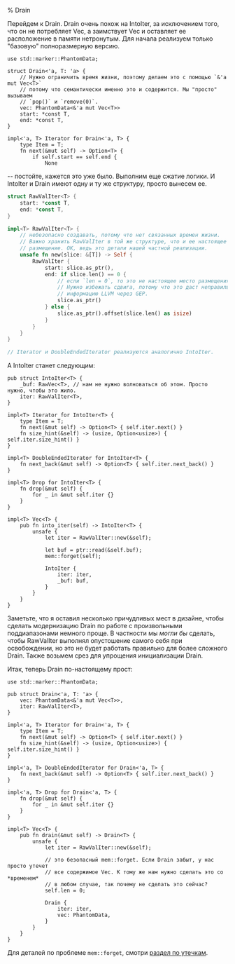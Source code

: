 % Drain

Перейдем к Drain. Drain очень похож на IntoIter, за исключением того, что он не
потребляет Vec, а заимствует Vec и оставляет ее расположение в памяти
нетронутым. Для начала реализуем только "базовую" полноразмерную версию.

```rust,ignore
use std::marker::PhantomData;

struct Drain<'a, T: 'a> {
    // Нужно ограничить время жизни, поэтому делаем это с помощью `&'a mut Vec<T>`
    // потому что семантически именно это и содержится. Мы "просто" вызываем
    // `pop()` и `remove(0)`.
    vec: PhantomData<&'a mut Vec<T>>
    start: *const T,
    end: *const T,
}

impl<'a, T> Iterator for Drain<'a, T> {
    type Item = T;
    fn next(&mut self) -> Option<T> {
        if self.start == self.end {
            None
```

-- постойте, кажется это уже было. Выполним еще сжатие логики. И IntoIter и 
Drain имеют одну и ту же структуру, просто вынесем ее.

```rust
struct RawValIter<T> {
    start: *const T,
    end: *const T,
}

impl<T> RawValIter<T> {
    // небезопасно создавать, потому что нет связанных времен жизни.
    // Важно хранить RawValIter в той же структуре, что и ее настоящее 
    // размещение. OK, ведь это детали нашей частной реализации.
    unsafe fn new(slice: &[T]) -> Self {
        RawValIter {
            start: slice.as_ptr(),
            end: if slice.len() == 0 {
                // если `len = 0`, то это не настоящее место размещения.
                // Нужно избежать сдвига, потому что это даст неправильную
                // информацию LLVM через GEP.
                slice.as_ptr()
            } else {
                slice.as_ptr().offset(slice.len() as isize)
            }
        }
    }
}

// Iterator и DoubleEndedIterator реализуются аналогично IntoIter.
```

А IntoIter станет следующим:

```rust,ignore
pub struct IntoIter<T> {
    _buf: RawVec<T>, // нам не нужно волноваться об этом. Просто нужно, чтобы это жило.
    iter: RawValIter<T>,
}

impl<T> Iterator for IntoIter<T> {
    type Item = T;
    fn next(&mut self) -> Option<T> { self.iter.next() }
    fn size_hint(&self) -> (usize, Option<usize>) { self.iter.size_hint() }
}

impl<T> DoubleEndedIterator for IntoIter<T> {
    fn next_back(&mut self) -> Option<T> { self.iter.next_back() }
}

impl<T> Drop for IntoIter<T> {
    fn drop(&mut self) {
        for _ in &mut self.iter {}
    }
}

impl<T> Vec<T> {
    pub fn into_iter(self) -> IntoIter<T> {
        unsafe {
            let iter = RawValIter::new(&self);

            let buf = ptr::read(&self.buf);
            mem::forget(self);

            IntoIter {
                iter: iter,
                _buf: buf,
            }
        }
    }
}
```

Заметьте, что я оставил несколько причудливых мест в дизайне, чтобы сделать
модернизацию Drain по работе с произвольными поддиапазонами немного проще. В
частности мы *могли бы* сделать, чтобы RawValIter выполнял опустошение самого
себя при освобождении, но это не будет работать правильно для более сложного
Drain. Также возьмем срез для упрощения инициализации Drain.

Итак, теперь Drain по-настоящему прост:

```rust,ignore
use std::marker::PhantomData;

pub struct Drain<'a, T: 'a> {
    vec: PhantomData<&'a mut Vec<T>>,
    iter: RawValIter<T>,
}

impl<'a, T> Iterator for Drain<'a, T> {
    type Item = T;
    fn next(&mut self) -> Option<T> { self.iter.next() }
    fn size_hint(&self) -> (usize, Option<usize>) { self.iter.size_hint() }
}

impl<'a, T> DoubleEndedIterator for Drain<'a, T> {
    fn next_back(&mut self) -> Option<T> { self.iter.next_back() }
}

impl<'a, T> Drop for Drain<'a, T> {
    fn drop(&mut self) {
        for _ in &mut self.iter {}
    }
}

impl<T> Vec<T> {
    pub fn drain(&mut self) -> Drain<T> {
        unsafe {
            let iter = RawValIter::new(&self);

            // это безопасный mem::forget. Если Drain забыт, у нас просто утечет
            // все содержимое Vec. К тому же нам нужно сделать это со *временем*
            // в любом случае, так почему не сделать это сейчас?
            self.len = 0;

            Drain {
                iter: iter,
                vec: PhantomData,
            }
        }
    }
}
```

Для деталей по проблеме `mem::forget`, смотри [раздел по утечкам][leaks].

[leaks]: leaking.html
